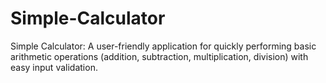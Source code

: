 # Simple-Calculator
Simple Calculator: A user-friendly application for quickly performing basic arithmetic operations (addition, subtraction, multiplication, division) with easy input validation.
